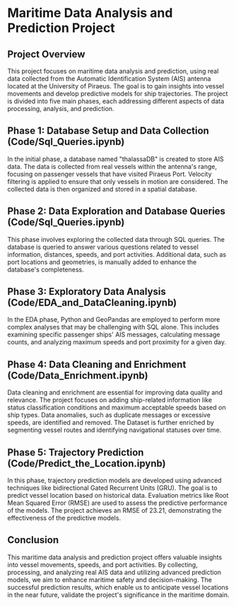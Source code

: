 # Maritime Data Analysis and Prediction Project

## Project Overview

This project focuses on maritime data analysis and prediction, using real data collected from the Automatic Identification System (AIS) antenna located at the University of Piraeus. The goal is to gain insights into vessel movements and develop predictive models for ship trajectories. The project is divided into five main phases, each addressing different aspects of data processing, analysis, and prediction.

## Phase 1: Database Setup and Data Collection (Code/Sql_Queries.ipynb)

In the initial phase, a database named "thalassaDB" is created to store AIS data. The data is collected from real vessels within the antenna's range, focusing on passenger vessels that have visited Piraeus Port. Velocity filtering is applied to ensure that only vessels in motion are considered. The collected data is then organized and stored in a spatial database.

## Phase 2: Data Exploration and Database Queries (Code/Sql_Queries.ipynb)

This phase involves exploring the collected data through SQL queries. The database is queried to answer various questions related to vessel information, distances, speeds, and port activities. Additional data, such as port locations and geometries, is manually added to enhance the database's completeness.

## Phase 3: Exploratory Data Analysis (Code/EDA_and_DataCleaning.ipynb)

In the EDA phase, Python and GeoPandas are employed to perform more complex analyses that may be challenging with SQL alone. This includes examining specific passenger ships' AIS messages, calculating message counts, and analyzing maximum speeds and port proximity for a given day.

## Phase 4: Data Cleaning and Enrichment (Code/Data_Enrichment.ipynb)

Data cleaning and enrichment are essential for improving data quality and relevance. The project focuses on adding ship-related information like status classification conditions and maximum acceptable speeds based on ship types. Data anomalies, such as duplicate messages or excessive speeds, are identified and removed. The Dataset is further enriched by segmenting vessel routes and identifying navigational statuses over time.

## Phase 5: Trajectory Prediction (Code/Predict_the_Location.ipynb)

In this phase, trajectory prediction models are developed using advanced techniques like bidirectional Gated Recurrent Units (GRU). The goal is to predict vessel location based on historical data. Evaluation metrics like Root Mean Squared Error (RMSE) are used to assess the predictive performance of the models. The project achieves an RMSE of 23.21, demonstrating the effectiveness of the predictive models.

## Conclusion

This maritime data analysis and prediction project offers valuable insights into vessel movements, speeds, and port activities. By collecting, processing, and analyzing real AIS data and utilizing advanced prediction models, we aim to enhance maritime safety and decision-making. The successful prediction results, which enable us to anticipate vessel locations in the near future, validate the project's significance in the maritime domain.